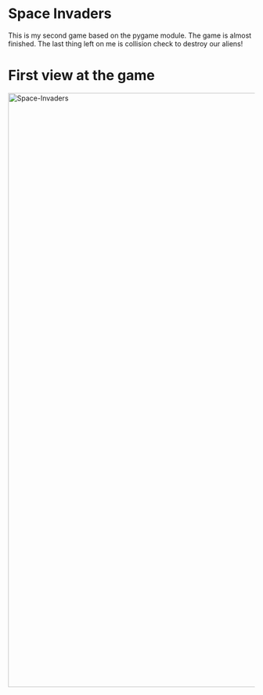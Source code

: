 # Space Invaders
This is my second game based on the pygame module. The game is almost finished. The last thing left on me is collision check to destroy our aliens!

# First view at the game
<img width="1212" alt="Space-Invaders" src="https://user-images.githubusercontent.com/93099511/148631807-4d20c829-b5df-4bd1-862b-f04c130e269e.png">

